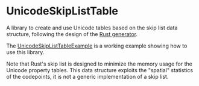 # UnicodeSkipListTable

A library to create and use Unicode tables based on the skip list data structure, following the design of the [Rust generator](https://github.com/rust-lang/rust/tree/master/src/tools/unicode-table-generator).

The [UnicodeSkipListTableExample](https://github.com/jtristan/UnicodeSkipListTableExample) is a working example showing how to use this library. 

Note that Rust's skip list is designed to minimize the memory usage for the Unicode property tables. This data structure exploits the "spatial" statistics of the codepoints, it is not a generic implementation of a skip list.
